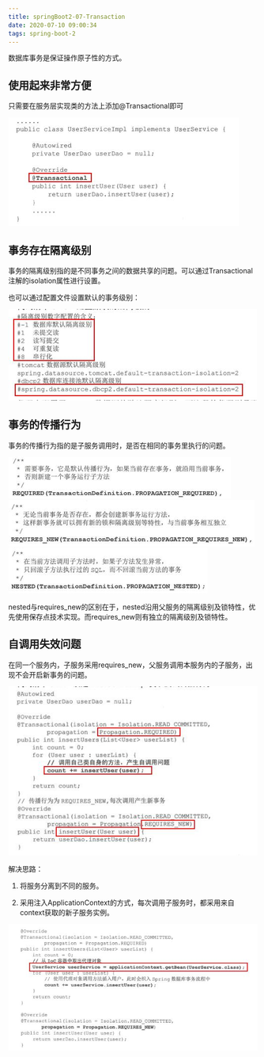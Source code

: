 ```yaml
---
title: springBoot2-07-Transaction
date: 2020-07-10 09:00:34
tags: spring-boot-2
---
```


数据库事务是保证操作原子性的方式。

## 使用起来非常方便

只需要在服务层实现类的方法上添加@Transactional即可

<img src='springBoot2-07-Transaction\e7ec5ea4-663f-4f7d-b3df-21fb1885fe79.jpg'>

## 事务存在隔离级别

事务的隔离级别指的是不同事务之间的数据共享的问题。可以通过Transactional注解的isolation属性进行设置。

也可以通过配置文件设置默认的事务级别：

<img src='springBoot2-07-Transaction\a3dcc4af-6141-4065-8551-fda76161843b.jpg'>

## 事务的传播行为

事务的传播行为指的是子服务调用时，是否在相同的事务里执行的问题。

<img src='springBoot2-07-Transaction\c5d21903-1844-49c7-95a6-4f1ae3a7095a.jpg'>

<img src='springBoot2-07-Transaction\ae382efa-709d-4522-be29-48ed7a1420fa.jpg'>

<img src='springBoot2-07-Transaction\12cf066b-05d4-4427-a6db-620c66fa89f5.jpg'>

nested与requires_new的区别在于，nested沿用父服务的隔离级别及锁特性，优先使用保存点技术实现。而requires_new则有独立的隔离级别及锁特性。

## 自调用失效问题

在同一个服务内，子服务采用requires_new，父服务调用本服务内的子服务，出现不会开启新事务的问题。

<img src='springBoot2-07-Transaction\ac491659-af5e-460b-a01c-fe27f3fbacf0.jpg'>

解决思路：

1. 将服务分离到不同的服务。

2. 采用注入ApplicationContext的方式，每次调用子服务时，都采用来自context获取的新子服务实例。

<img src='springBoot2-07-Transaction\604bd5da-e103-4b02-aef0-a264bb57baae.jpg'>